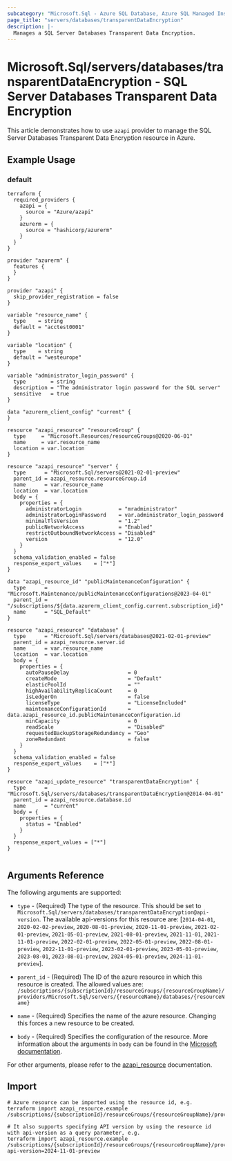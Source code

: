 ```yaml
---
subcategory: "Microsoft.Sql - Azure SQL Database, Azure SQL Managed Instance, Azure Synapse Analytics"
page_title: "servers/databases/transparentDataEncryption"
description: |-
  Manages a SQL Server Databases Transparent Data Encryption.
---
```


# Microsoft.Sql/servers/databases/transparentDataEncryption - SQL Server Databases Transparent Data Encryption

This article demonstrates how to use `azapi` provider to manage the SQL Server Databases Transparent Data Encryption resource in Azure.



## Example Usage

### default

```hcl
terraform {
  required_providers {
    azapi = {
      source = "Azure/azapi"
    }
    azurerm = {
      source = "hashicorp/azurerm"
    }
  }
}

provider "azurerm" {
  features {
  }
}

provider "azapi" {
  skip_provider_registration = false
}

variable "resource_name" {
  type    = string
  default = "acctest0001"
}

variable "location" {
  type    = string
  default = "westeurope"
}

variable "administrator_login_password" {
  type        = string
  description = "The administrator login password for the SQL server"
  sensitive   = true
}

data "azurerm_client_config" "current" {
}

resource "azapi_resource" "resourceGroup" {
  type     = "Microsoft.Resources/resourceGroups@2020-06-01"
  name     = var.resource_name
  location = var.location
}

resource "azapi_resource" "server" {
  type      = "Microsoft.Sql/servers@2021-02-01-preview"
  parent_id = azapi_resource.resourceGroup.id
  name      = var.resource_name
  location  = var.location
  body = {
    properties = {
      administratorLogin            = "mradministrator"
      administratorLoginPassword    = var.administrator_login_password
      minimalTlsVersion             = "1.2"
      publicNetworkAccess           = "Enabled"
      restrictOutboundNetworkAccess = "Disabled"
      version                       = "12.0"
    }
  }
  schema_validation_enabled = false
  response_export_values    = ["*"]
}

data "azapi_resource_id" "publicMaintenanceConfiguration" {
  type      = "Microsoft.Maintenance/publicMaintenanceConfigurations@2023-04-01"
  parent_id = "/subscriptions/${data.azurerm_client_config.current.subscription_id}"
  name      = "SQL_Default"
}

resource "azapi_resource" "database" {
  type      = "Microsoft.Sql/servers/databases@2021-02-01-preview"
  parent_id = azapi_resource.server.id
  name      = var.resource_name
  location  = var.location
  body = {
    properties = {
      autoPauseDelay                   = 0
      createMode                       = "Default"
      elasticPoolId                    = ""
      highAvailabilityReplicaCount     = 0
      isLedgerOn                       = false
      licenseType                      = "LicenseIncluded"
      maintenanceConfigurationId       = data.azapi_resource_id.publicMaintenanceConfiguration.id
      minCapacity                      = 0
      readScale                        = "Disabled"
      requestedBackupStorageRedundancy = "Geo"
      zoneRedundant                    = false
    }
  }
  schema_validation_enabled = false
  response_export_values    = ["*"]
}

resource "azapi_update_resource" "transparentDataEncryption" {
  type      = "Microsoft.Sql/servers/databases/transparentDataEncryption@2014-04-01"
  parent_id = azapi_resource.database.id
  name      = "current"
  body = {
    properties = {
      status = "Enabled"
    }
  }
  response_export_values = ["*"]
}


```



## Arguments Reference

The following arguments are supported:

* `type` - (Required) The type of the resource. This should be set to `Microsoft.Sql/servers/databases/transparentDataEncryption@api-version`. The available api-versions for this resource are: [`2014-04-01`, `2020-02-02-preview`, `2020-08-01-preview`, `2020-11-01-preview`, `2021-02-01-preview`, `2021-05-01-preview`, `2021-08-01-preview`, `2021-11-01`, `2021-11-01-preview`, `2022-02-01-preview`, `2022-05-01-preview`, `2022-08-01-preview`, `2022-11-01-preview`, `2023-02-01-preview`, `2023-05-01-preview`, `2023-08-01`, `2023-08-01-preview`, `2024-05-01-preview`, `2024-11-01-preview`].

* `parent_id` - (Required) The ID of the azure resource in which this resource is created. The allowed values are:  
  `/subscriptions/{subscriptionId}/resourceGroups/{resourceGroupName}/providers/Microsoft.Sql/servers/{resourceName}/databases/{resourceName}`

* `name` - (Required) Specifies the name of the azure resource. Changing this forces a new resource to be created.

* `body` - (Required) Specifies the configuration of the resource. More information about the arguments in `body` can be found in the [Microsoft documentation](https://learn.microsoft.com/en-us/azure/templates/Microsoft.Sql/servers/databases/transparentDataEncryption?pivots=deployment-language-terraform).

For other arguments, please refer to the [azapi_resource](https://registry.terraform.io/providers/Azure/azapi/latest/docs/resources/resource) documentation.

## Import

 ```shell
 # Azure resource can be imported using the resource id, e.g.
 terraform import azapi_resource.example /subscriptions/{subscriptionId}/resourceGroups/{resourceGroupName}/providers/Microsoft.Sql/servers/{resourceName}/databases/{resourceName}/transparentDataEncryption/{resourceName}
 
 # It also supports specifying API version by using the resource id with api-version as a query parameter, e.g.
 terraform import azapi_resource.example /subscriptions/{subscriptionId}/resourceGroups/{resourceGroupName}/providers/Microsoft.Sql/servers/{resourceName}/databases/{resourceName}/transparentDataEncryption/{resourceName}?api-version=2024-11-01-preview
 ```
